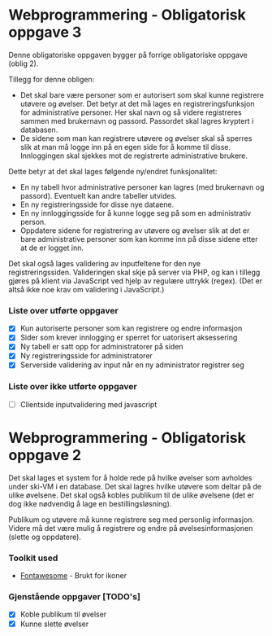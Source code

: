 # Webprogrammering - Obligatorisk oppgave 3

Denne obligatoriske oppgaven bygger på forrige obligatoriske oppgave (oblig 2).

Tillegg for denne obligen:

- Det skal bare være personer som er autorisert som skal kunne registrere utøvere og øvelser. Det betyr at det må lages en registreringsfunksjon for administrative personer. Her skal navn og så videre registreres sammen med brukernavn og passord. Passordet skal lagres kryptert i databasen.
- De sidene som man kan registrere utøvere og øvelser skal så sperres slik at man må logge inn på en egen side for å komme til disse. Innloggingen skal sjekkes mot de registrerte administrative brukere.

Dette betyr at det skal lages følgende ny/endret funksjonalitet:

- En ny tabell hvor administrative personer kan lagres (med brukernavn og passord). Eventuelt kan andre tabeller utvides.
- En ny registreringsside for disse nye dataene.
- En ny innloggingsside for å kunne logge seg på som en administrativ person.
- Oppdatere sidene for registrering av utøvere og øvelser slik at det er bare administrative personer som kan komme inn på disse sidene etter at de er logget inn.

Det skal også lages validering av inputfeltene for den nye registreringssiden. Valideringen skal skje på server via PHP, og kan i tillegg gjøres på klient via JavaScript ved hjelp av regulære uttrykk (regex). (Det er altså ikke noe krav om validering i JavaScript.)

### Liste over utførte oppgaver

- [x] Kun autoriserte personer som kan registrere og endre informasjon
- [x] Sider som krever innlogging er sperret for uatorisert aksessering
- [x] Ny tabell er satt opp for administratorer på siden
- [x] Ny registreringsside for administratorer
- [x] Serverside validering av input når en ny administrator registrer seg

### Liste over ikke utførte oppgaver

- [ ] Clientside inputvalidering med javascript

# Webprogrammering - Obligatorisk oppgave 2

Det skal lages et system for å holde rede på hvilke øvelser som avholdes under ski-VM i en database. Det skal lagres hvilke utøvere som deltar på de ulike øvelsene. Det skal også kobles publikum til de ulike øvelsene (det er dog ikke nødvendig å lage en bestillingsløsning).

Publikum og utøvere må kunne registrere seg med personlig informasjon. Videre må det være mulig å registrere og endre på øvelsesinformasjonen (slette og oppdatere).

### Toolkit used

- [Fontawesome](https://fontawesome.com/) - Brukt for ikoner

### Gjenstående oppgaver [TODO's]

- [x] Koble publikum til øvelser
- [x] Kunne slette øvelser
